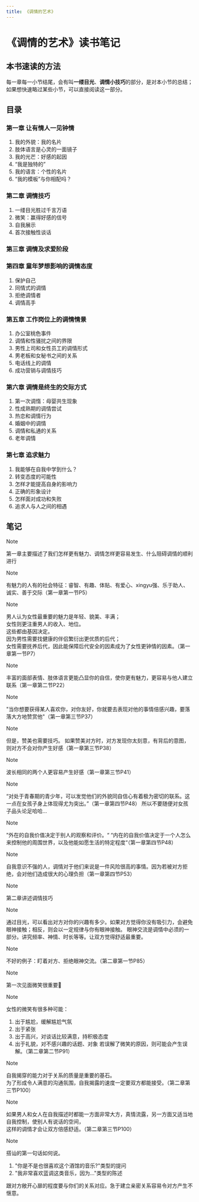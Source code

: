 ```yaml
---
title: 《调情的艺术》
---
```


# 《调情的艺术》读书笔记

## 本书速读的方法

每一章每一小节结尾，会有叫**一缕目光**、**调情小技巧**的部分，是对本小节的总结；  
如果想快速略过某些小节，可以直接阅读这一部分。  

## 目录

### 第一章 让有情人一见钟情
1. 我的外貌：我的名片
2. 肢体语言是心灵的一面镜子
3. 我的光芒：好感的起因
4. “我是独特的”
5. 我的语言：个性的名片
6. “我的模板”与你相配吗？

### 第二章 调情技巧
1. 一缕目光胜过千言万语
2. 微笑：赢得好感的信号
3. 自我展示
4. 首次接触性谈话

### 第三章 调情及求爱阶段

### 第四章 童年梦想影响的调情态度
1. 保护自己
2. 同情式的调情
3. 拒绝调情者
4. 调情高手

### 第五章 工作岗位上的调情情景
1. 办公室桃色事件
2. 调情和性骚扰之间的界限
3. 男性上司和女性员工的调情形式
4. 男老板和女秘书之间的关系
5. 电话线上的调情
6. 成功营销与调情技巧

### 第六章 调情是终生的交际方式
1. 第一次调惰：母婴共生现象
2. 性成熟期的调情尝试
3. 热恋和调情行为
4. 婚姻中的调情
5. 调情和私通的关系
6. 老年调情

### 第七章 追求魅力
1. 我能够在自我中学到什么？
2. 转变态度的可能性
3. 怎样才能提高自身的影响力
4. 正确的形象设计
5. 怎样面对成功和失败
6. 追求人与人之间的相遇

## 笔记

> [!note]
> 第一章主要描述了我们怎样更有魅力、调情怎样更容易发生、什么阻碍调情的顺利进行

> [!note]
> 有魅力的人有的社会特征：睿智、有趣、体贴、有爱心、xingyu强、乐于助人、诚实、善于交际（第一章第一节P5）

> [!note]
> 男人认为女性最重要的魅力是年轻、貌美、丰满；  
> 女性则更注重男人的收入、地位。  
> 这些都由基因决定。  
> 因为男性需要找健康的伴侣繁衍出更优质的后代；  
> 女性需要抚养后代，因此能保障后代安全的因素成为了女性更钟情的因素。（第一章第一节P7）

> [!note]
> 丰富的面部表情、肢体语言更能凸显你的自信，使你更有魅力，更容易与他人建立联系（第一章第二节P22）

> [!note]
> "当你想要获得某人喜欢你，对你友好，你就要去表现对他的事情倍感兴趣，要落落大方地赞赏他"（第一章第三节P37）

> [!note]
> 但是，赞美也需要技巧。
> 如果赞美对方时，对方发现你太刻意，有背后的意图，则对方不会对你产生好感（第一章第三节P38）

> [!note]
> 波长相同的两个人更容易产生好感（第一章第三节P41）

> [!note]
> “对处于青春期的青少年，可以发觉他们的外貌同自信心有着极为密切的联系。这一点在女孩子身上体现得尤为突出。”（第一章第四节P48）
> 所以不要随便对女孩子品头论足哈哈...

> [!note]
> ”外在的自我价值决定于别人的观察和评价。“
> “内在的自我价值决定于一个人怎么来控制他的周围世界，以及他能如愿生活的特定程度“（第一章第四节P48）

> [!note]
> 自我意识不强的人，调情对于他们来说是一件风险很高的事情。因为若被对方拒绝，会对他们造成很大的心理负担（第一章第四节P53）

> [!note]
> 第二章讲述调情技巧

> [!note]
> 通过目光，可以看出对方对你的兴趣有多少。如果对方觉得你没有吸引力，会避免眼神接触；相反，则会以一定规律与你有眼神接触。
> 眼神交流是调情中必须的一部分。讲究频率、神情、时长等等。让双方觉得舒适最重要。

> [!note]
> 不好的例子：盯着对方、拒绝眼神交流。（第二章第一节P85）

> [!note]
> 第一次见面微笑很重要🙂

> [!note]
> 女性的微笑有很多种可能：  
> 1. 出于尴尬，缓解尴尬气氛
> 2. 出于紧张
> 3. 出于高兴，对谈话比较满意，持积极态度
> 4. 出于礼貌，对不感兴趣的话题、对象
> 若误解了微笑的原因，则可能会产生误解。（第二章第二节P91）

> [!note]
> 自我揭穿的能力对于关系的质量是重要的基石。  
> 为了形成令人满意的沟通氛围，自我揭露的速度一定要双方都能接受。（第二章第三节P100）

> [!note]
> 如果男人和女人在自我描述时都能一方面非常大方，真情流露，另一方面又适当地自我控制，使别人有说话的空间，  
> 这样的调情才会让双方倍感舒适。（第二章第三节P100）

> [!note]
> 搭讪的第一句话如何说。  
> 1. "你是不是也很喜欢这个酒馆的音乐?"类型的提问
> 2. "我非常喜欢蓝调这类音乐，因为..."类型的陈述


跟对方敞开心扉的程度要与你们的关系对应。急于建立亲密关系容易令对方产生不惬意。